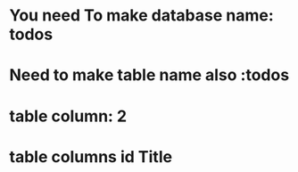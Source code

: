 # You need To make database name: todos
# Need to make table name also :todos
# table column: 2
# table columns   id    Title
